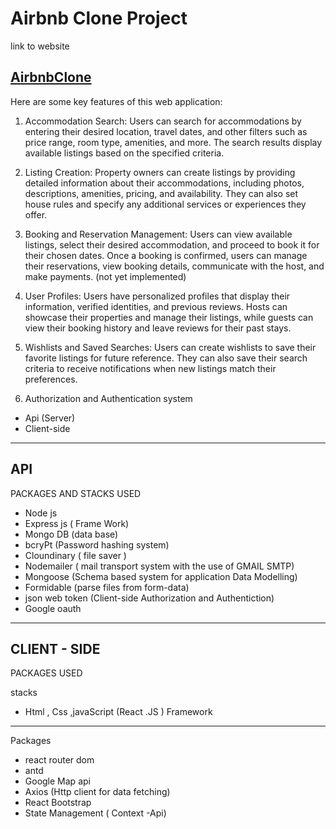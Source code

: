 # Airbnb Clone Project

link to website

## [AirbnbClone](https://airbnbclone22.netlify.app/)

Here are some key features of this web application:

1. Accommodation Search: Users can search for accommodations by entering their desired location, travel dates, and other filters such as price range, room type, amenities, and more. The search results display available listings based on the specified criteria.

2. Listing Creation: Property owners can create listings by providing detailed information about their accommodations, including photos, descriptions, amenities, pricing, and availability. They can also set house rules and specify any additional services or experiences they offer.

3. Booking and Reservation Management: Users can view available listings, select their desired accommodation, and proceed to book it for their chosen dates. Once a booking is confirmed, users can manage their reservations, view booking details, communicate with the host, and make payments. (not yet implemented)

4. User Profiles: Users have personalized profiles that display their information, verified identities, and previous reviews. Hosts can showcase their properties and manage their listings, while guests can view their booking history and leave reviews for their past stays.

5. Wishlists and Saved Searches: Users can create wishlists to save their favorite listings for future reference. They can also save their search criteria to receive notifications when new listings match their preferences.

6. Authorization and Authentication system

- Api (Server)
- Client-side

---

## API

PACKAGES AND STACKS USED

- Node js
- Express js ( Frame Work)
- Mongo DB (data base)
- bcryPt (Password hashing system)
- Cloundinary ( file saver )
- Nodemailer ( mail transport system with the use of GMAIL SMTP)
- Mongoose (Schema based system for application Data Modelling)
- Formidable (parse files from form-data)
- json web token (Client-side Authorization and Authentiction)
- Google oauth

---

## CLIENT - SIDE

PACKAGES USED

stacks

- Html , Css ,javaScript (React .JS ) Framework

---

Packages

- react router dom
- antd
- Google Map api
- Axios (Http client for data fetching)
- React Bootstrap
- State Management ( Context -Api)
